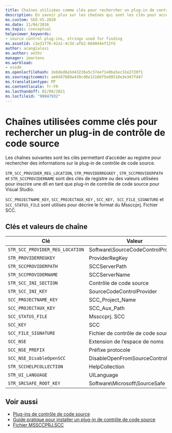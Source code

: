 ```yaml
---
title: Chaînes utilisées comme clés pour rechercher un plug-in de contrôle de code source
description: En savoir plus sur les chaînes qui sont les clés pour accéder au registre afin de trouver des informations sur le plug-in de contrôle de code source.
ms.custom: SEO-VS-2020
ms.date: 11/04/2016
ms.topic: conceptual
helpviewer_keywords:
- source control plug-ins, strings used for finding
ms.assetid: c1e31f76-42a1-4c3d-afb2-664044ef12fd
author: acangialosi
ms.author: anthc
manager: jmartens
ms.workload:
- vssdk
ms.openlocfilehash: 2e6ded8a5d43226a5c37eef1e0ba5ec32e2720f1
ms.sourcegitcommit: ae6d47b09a439cd0e13180f5e89510e3e347fd47
ms.translationtype: MT
ms.contentlocale: fr-FR
ms.lasthandoff: 02/08/2021
ms.locfileid: "99847932"
---
```

# <a name="strings-used-as-keys-for-finding-a-source-control-plug-in"></a>Chaînes utilisées comme clés pour rechercher un plug-in de contrôle de code source
Les chaînes suivantes sont les clés permettant d’accéder au registre pour rechercher des informations sur le plug-in de contrôle de code source.

 `STR_SCC_PROVIDER_REG_LOCATION`, `STR_PROVIDERREGKEY` , `STR_SCCPROVIDERPATH` et `STR_SCCPROVIDERNAME` sont des clés de registre ou des valeurs utilisées pour inscrire une dll en tant que plug-in de contrôle de code source pour Visual Studio.

 `SCC_PROJECTNAME_KEY`, `SCC_PROJECTAUX_KEY` , `SCC_KEY, SCC_FILE_SIGNATURE` et `SCC_STATUS_FILE` sont utilisés pour décrire le format du Mssccprj. Fichier SCC.

## <a name="string-keys-and-values"></a>Clés et valeurs de chaîne

|Clé|Valeur|
|---------|-----------|
|`STR_SCC_PROVIDER_REG_LOCATION`|Software\SourceCodeControlProvider|
|`STR_PROVIDERREGKEY`|ProviderRegKey|
|`STR_SCCPROVIDERPATH`|SCCServerPath|
|`STR_SCCPROVIDERNAME`|SCCServerName|
|`STR_SCC_INI_SECTION`|Contrôle de code source|
|`STR_SCC_INI_KEY`|SourceCodeControlProvider|
|`SCC_PROJECTNAME_KEY`|SCC_Project_Name|
|`SCC_PROJECTAUX_KEY`|SCC_Aux_Path|
|`SCC_STATUS_FILE`|Mssccprj. SCC|
|`SCC_KEY`|SCC|
|`SCC_FILE_SIGNATURE`|Fichier de contrôle de code source|
|`SCC_NSE`|Extension de l’espace de noms|
|`SCC_NSE_PREFIX`|Préfixe protocole|
|`SCC_NSE_DisableOpenSCC`|DisableOpenFromSourceControl|
|`STR_SCCHELPCOLLECTION`|HelpCollection|
|`STR_UI_LANGUAGE`|UILanguage|
|`STR_SRCSAFE_ROOT_KEY`|Software\Microsoft\SourceSafe|

## <a name="see-also"></a>Voir aussi
- [Plug-ins de contrôle de code source](../extensibility/source-control-plug-ins.md)
- [Guide pratique pour installer un plug-in de contrôle de code source](../extensibility/internals/how-to-install-a-source-control-plug-in.md)
- [Fichier MSSCCPRJ.SCC](../extensibility/mssccprj-scc-file.md)
